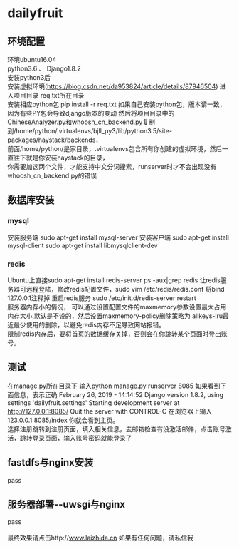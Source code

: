 # dailyfruit
环境配置
-----
环境ubuntu16.04 <br>
python3.6 、 Django1.8.2<br>
安装python3后<br>
安装虚拟环境(https://blog.csdn.net/da953824/article/details/87946504)
进入项目目录  req.txt所在目录<br>
安装相应python包
pip install -r req.txt
如果自己安装python包，版本请一致，因为有些PY包会导致django版本的变动
然后将项目目录中的ChineseAnalyzer.py和whoosh_cn_backend.py复制到/home/python/.virtualenvs/bjll_py3/lib/python3.5/site-packages/haystack/backends，<br>前面/home/python/是家目录，.virtualenvs包含所有你创建的虚拟环境，然后一直往下就是你安装haystack的目录，<br>你需要加这两个文件，才能支持中文分词搜素，runserver时才不会出现没有whoosh_cn_backend.py的错误
## 数据库安装
### mysql
安装服务端
sudo apt-get install mysql-server
安装客户端
sudo apt-get install mysql-client
sudo apt-get install libmysqlclient-dev
### redis
Ubuntu上直接sudo apt-get install redis-server
ps -aux|grep redis
让redis服务器可远程登陆，修改redis配置文件，sudo vim /etc/redis/redis.conf
将bind 127.0.0.1注释掉
重启redis服务
sudo /etc/init.d/redis-server restart<br>
服务器内存小的情况， 可以通过设置配置文件的maxmemory参数设置最大占用内存大小,默认是不设的，然后设置maxmemory-policy删除策略为 allkeys-lru最近最少使用的删除，以避免redis内存不足导致网站报错。<br>
限制redis内存后，要将首页的数据缓存关掉，否则会在你跳转某个页面时登出账号。
## 测试
在manage.py所在目录下
输入python manage.py runserver 8085
如果看到下面信息，表示正确
February 26, 2019 - 14:14:52
Django version 1.8.2, using settings 'dailyfruit.settings'
Starting development server at http://127.0.0.1:8085/
Quit the server with CONTROL-C
在浏览器上输入123.0.0.1:8085/index 你就会看到主页。<br>
选择注册跳转到注册页面，填入相关信息，去邮箱检查有没激活邮件，点击账号激活，跳转登录页面，输入账号密码就能登录了
## fastdfs与nginx安装
pass
## 
## 服务器部署--uwsgi与nginx
pass<br>
<br>
最终效果请点击http://www.laizhida.cn
如果有任何问题，请私信我

